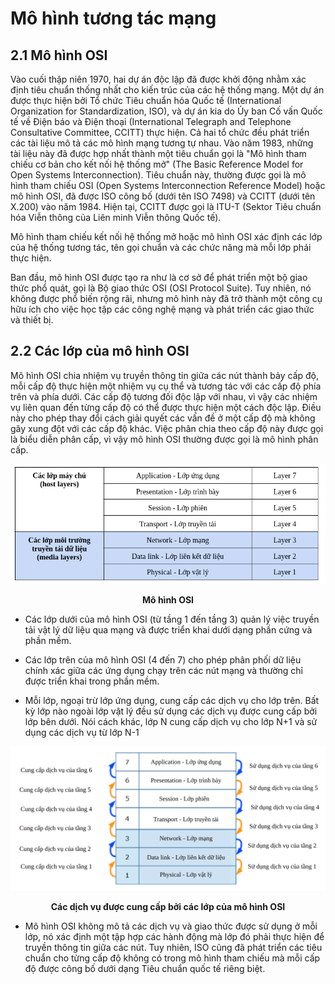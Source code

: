 # Mô hình tương tác mạng

## 2.1 Mô hình OSI

Vào cuối thập niên 1970, hai dự án độc lập đã được khởi động nhằm xác định tiêu chuẩn thống nhất cho kiến trúc của các hệ thống mạng. Một dự án được thực hiện bởi Tổ chức Tiêu chuẩn hóa Quốc tế (International Organization for Standardization, ISO), và dự án kia do Ủy ban Cố vấn Quốc tế về Điện báo và Điện thoại (International Telegraph and Telephone Consultative Committee, CCITT) thực hiện. Cả hai tổ chức đều phát triển các tài liệu mô tả các mô hình mạng tương tự nhau. Vào năm 1983, những tài liệu này đã được hợp nhất thành một tiêu chuẩn gọi là "Mô hình tham chiếu cơ bản cho kết nối hệ thống mở" (The Basic Reference Model for Open Systems Interconnection). Tiêu chuẩn này, thường được gọi là mô hình tham chiếu OSI (Open Systems Interconnection Reference Model) hoặc mô hình OSI, đã được ISO công bố (dưới tên ISO 7498) và CCITT (dưới tên X.200) vào năm 1984. Hiện tại, CCITT được gọi là ITU-T (Sektor Tiêu chuẩn hóa Viễn thông của Liên minh Viễn thông Quốc tế).

Mô hình tham chiếu kết nối hệ thống mở hoặc mô hình OSI xác định các lớp của hệ thống tương tác, tên gọi chuẩn và các chức năng mà mỗi lớp phải thực hiện.

Ban đầu, mô hình OSI được tạo ra như là cơ sở để phát triển một bộ giao thức phổ quát, gọi là Bộ giao thức OSI (OSI Protocol Suite). Tuy nhiên, nó không được phổ biến rộng rãi, nhưng mô hình này đã trở thành một công cụ hữu ích cho việc học tập các công nghệ mạng và phát triển các giao thức và thiết bị.

## 2.2 Các lớp của mô hình OSI

Mô hình OSI chia nhiệm vụ truyền thông tin giữa các nút thành bảy cấp độ, mỗi cấp độ thực hiện một nhiệm vụ cụ thể và tương tác với các cấp độ phía trên và phía dưới. Các cấp độ tương đối độc lập với nhau, vì vậy các nhiệm vụ liên quan đến từng cấp độ có thể được thực hiện một cách độc lập. Điều này cho phép thay đổi cách giải quyết các vấn đề ở một cấp độ mà không gây xung đột với các cấp độ khác. Việc phân chia theo cấp độ này được gọi là biểu diễn phân cấp, vì vậy mô hình OSI thường được gọi là mô hình phân cấp.


<p align="center">
  <img src="https://github.com/CHu292/SOC/blob/main/Networking/Dlink_Fundamentals_of_Network_Technology/Data_Transmission_and_Switching_in_Computer_Networks/2_Network_interaction_models/image/2_1_OSI_model.png" alt="OSI model" width="1000">
</p>
<p align="center"><b>Mô hình OSI</b></p>

- Các lớp dưới của mô hình OSI (từ tầng 1 đến tầng 3) quản lý việc truyền tải vật lý dữ liệu qua mạng và được triển khai dưới dạng phần cứng và phần mềm.

- Các lớp trên của mô hình OSI (4 đến 7) cho phép phân phối dữ liệu chính xác giữa các ứng dụng chạy trên các nút mạng và thường chỉ được triển khai trong phần mềm.

- Mỗi lớp, ngoại trừ lớp ứng dụng, cung cấp các dịch vụ cho lớp trên. Bất kỳ lớp nào ngoài lớp vật lý đều sử dụng các dịch vụ được cung cấp bởi lớp bên dưới. Nói cách khác, lớp N cung cấp dịch vụ cho lớp N+1 và sử dụng các dịch vụ từ lớp N-1

<p align="center">
  <img src="https://github.com/CHu292/SOC/blob/main/Networking/Dlink_Fundamentals_of_Network_Technology/Data_Transmission_and_Switching_in_Computer_Networks/2_Network_interaction_models/image/2_2_services_provided_by_the_layers_of_the_OSI_model.png" alt="Các dịch vụ được cung cấp bởi các lớp của mô hình OSI" width="1000">
</p>
<p align="center"><b>Các dịch vụ được cung cấp bởi các lớp của mô hình OSI</b></p>

- Mô hình OSI không mô tả các dịch vụ và giao thức được sử dụng ở mỗi lớp, nó xác định một tập hợp các hành động mà lớp đó phải thực hiện để truyền thông tin giữa các nút. Tuy nhiên, ISO cũng đã phát triển các tiêu chuẩn cho từng cấp độ không có trong mô hình tham chiếu mà mỗi cấp độ được công bố dưới dạng Tiêu chuẩn quốc tế riêng biệt.


